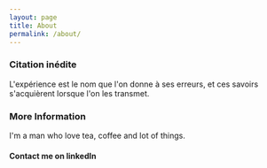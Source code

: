 ```yaml
---
layout: page
title: About
permalink: /about/
---
```


### Citation inédite

L'expérience est le nom que l'on donne à ses erreurs, et ces savoirs s'acquièrent lorsque l'on les transmet.

### More Information

I'm a man who love tea, coffee and lot of things.

#### Contact me on linkedIn
